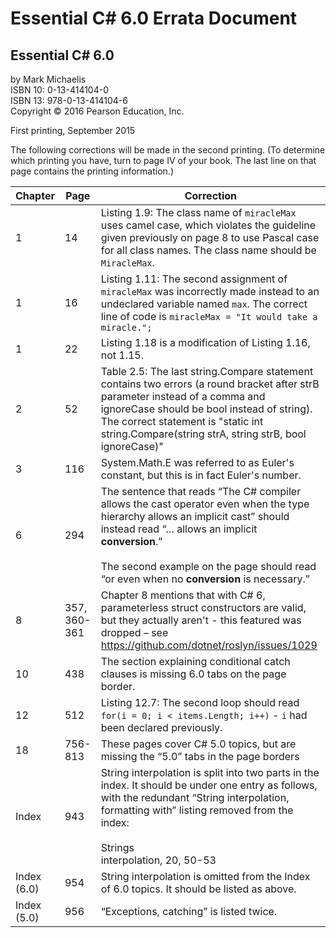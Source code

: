 # Essential C# 6.0 Errata Document

## Essential C# 6.0
by Mark Michaelis <br>
ISBN 10: 0-13-414104-0 <br>
ISBN 13: 978-0-13-414104-6 <br>
Copyright © 2016 Pearson Education, Inc. 

First printing, September 2015

The following corrections will be made in the second printing. (To determine which printing you have, turn to page IV of your book. The last line on that page contains the printing information.)

Chapter     | Page         | Correction 
----------- | ------------ | ---------- 
1           | 14           | Listing 1.9: The class name of `miracleMax` uses camel case, which violates the guideline given previously on page 8 to use Pascal case for all class names. The class name should be `MiracleMax`.
1           | 16           | Listing 1.11: The second assignment of `miracleMax` was incorrectly made instead to an undeclared variable named `max`. The correct line of code is `miracleMax = "It would take a miracle.";` 
1           | 22           | Listing 1.18 is a modification of Listing 1.16, not 1.15.
2           | 52           | Table 2.5: The last string.Compare statement contains two errors (a round bracket after strB parameter instead of a comma and ignoreCase should be bool instead of string). The correct statement is "static int string.Compare(string strA, string strB, bool ignoreCase)" 
3           | 116          | System.Math.E was referred to as Euler's constant, but this is in fact Euler's number.
6           | 294          | The sentence that reads “The C# compiler allows the cast operator even when the type hierarchy allows an implicit cast” should instead read “… allows an implicit **conversion**.” <br><br> The second example on the page should read “or even when no **conversion** is necessary.” 
8           | 357, 360-361 | Chapter 8 mentions that with C# 6, parameterless struct constructors are valid, but they actually aren't - this featured was dropped – see https://github.com/dotnet/roslyn/issues/1029 
10          | 438          | The section explaining conditional catch clauses is missing 6.0 tabs on the page border.
12          | 512          | Listing 12.7: The second loop should read `for(i = 0; i < items.Length; i++)` - `i` had been declared previously.
18          | 756-813      | These pages cover C# 5.0 topics, but are missing the “5.0” tabs in the page borders
Index       | 943          | String interpolation is split into two parts in the index. It should be under one entry as follows, with the redundant “String interpolation, formatting with” listing removed from the index: <br><br> Strings<br>     interpolation, 20, 50-53
Index (6.0) | 954          | String interpolation is omitted from the Index of 6.0 topics. It should be listed as above.
Index (5.0) | 956          | “Exceptions, catching” is listed twice.
